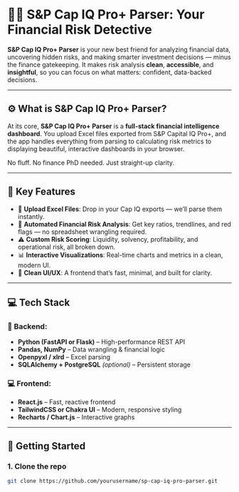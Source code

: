 # 🕵️‍♂️ S&P Cap IQ Pro+ Parser: Your Financial Risk Detective

**S&P Cap IQ Pro+ Parser** is your new best friend for analyzing financial data, uncovering hidden risks, and making smarter investment decisions — minus the finance gatekeeping. It makes risk analysis **clean**, **accessible**, and **insightful**, so you can focus on what matters: confident, data-backed decisions.

---

## ⚙️ What is S&P Cap IQ Pro+ Parser?

At its core, **S&P Cap IQ Pro+ Parser** is a **full-stack financial intelligence dashboard**. You upload Excel files exported from S&P Capital IQ Pro+, and the app handles everything from parsing to calculating risk metrics to displaying beautiful, interactive dashboards in your browser.

No fluff. No finance PhD needed. Just straight-up clarity.

---

## 🧩 Key Features

- 📁 **Upload Excel Files**: Drop in your Cap IQ exports — we’ll parse them instantly.
- 🧠 **Automated Financial Risk Analysis**: Get key ratios, trendlines, and red flags — no spreadsheet wrangling required.
- ⚠️ **Custom Risk Scoring**: Liquidity, solvency, profitability, and operational risk, all broken down.
- 📊 **Interactive Visualizations**: Real-time charts and metrics in a clean, modern UI.
- 🧼 **Clean UI/UX**: A frontend that’s fast, minimal, and built for clarity.

---

## 💻 Tech Stack

### 🧠 Backend:
- **Python (FastAPI or Flask)** – High-performance REST API
- **Pandas, NumPy** – Data wrangling & financial logic
- **Openpyxl / xlrd** – Excel parsing
- **SQLAlchemy + PostgreSQL** *(optional)* – Persistent storage

### 💻 Frontend:
- **React.js** – Fast, reactive frontend
- **TailwindCSS or Chakra UI** – Modern, responsive styling
- **Recharts / Chart.js** – Interactive graphs

---

## 🚀 Getting Started

### 1. Clone the repo
```bash
git clone https://github.com/yourusername/sp-cap-iq-pro-parser.git
